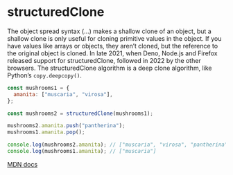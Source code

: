 # structuredClone
 The object spread syntax (...) makes a shallow clone of an object,
 but a shallow clone is only useful for cloning primitive values in the object.
 If you have values like arrays or objects, they aren’t cloned, but the reference to the original object is cloned.
 In late 2021, when Deno, Node.js and Firefox released support for structuredClone, followed in 2022 by the other browsers.
The structuredClone algorithm is a deep clone algorithm, like Python’s `copy.deepcopy()`.

```js
const mushrooms1 = {
  amanita: ["muscaria", "virosa"],
};

const mushrooms2 = structuredClone(mushrooms1);

mushrooms2.amanita.push("pantherina");
mushrooms1.amanita.pop();

console.log(mushrooms2.amanita); // ["muscaria", "virosa", "pantherina"]
console.log(mushrooms1.amanita); // ["muscaria"]
```

[MDN docs](https://developer.mozilla.org/en-US/docs/Web/API/Window/structuredClone)

